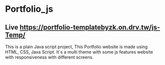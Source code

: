 # Portfolio_js
## Live https://portfolio-templatebyzk.on.drv.tw/js-Temp/
This is a plain Java script project, This Portfolio website is made using HTML, CSS, Java Script. It`s a multi theme with some js features website with responsiveness with different screens.
